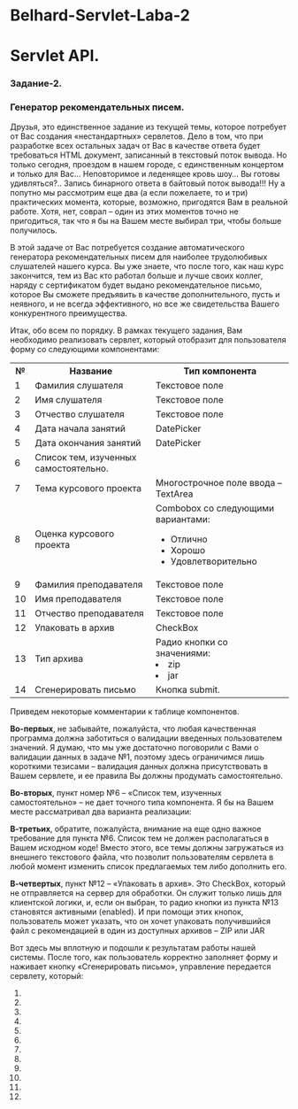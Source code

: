 # Belhard-Servlet-Laba-2

<h1>Servlet API.</h1>
<h3>Задание-2.</h3>
<h3>Генератор рекомендательных писем.</h3>

<p>Друзья, это единственное задание из текущей темы, которое потребует от Вас создания «нестандартных» сервлетов. Дело в том, что при разработке всех остальных задач от Вас в качестве ответа будет требоваться HTML документ, записанный в текстовый поток вывода. Но только сегодня, проездом в нашем городе, с единственным концертом и только для Вас… Неповторимое и леденящее кровь шоу… Вы готовы удивляться?.. Запись бинарного ответа в байтовый поток вывода!!! Ну а попутно мы рассмотрим еще два (а если пожелаете, то и три) практических момента, которые, возможно, пригодятся Вам в реальной работе. Хотя, нет, соврал – один из этих моментов точно не пригодиться, так что я бы на Вашем месте выбирал три, чтобы больше получилось.</p>
<p>В этой задаче от Вас потребуется создание автоматического генератора рекомендательных писем для наиболее трудолюбивых слушателей нашего курса. Вы уже знаете, что после того, как наш курс закончится, тем из Вас кто работал больше и лучше своих коллег, наряду с сертификатом будет выдано рекомендательное письмо, которое Вы сможете предъявить в качестве дополнительного, пусть и неявного, и не всегда эффективного, но все же свидетельства Вашего конкурентного преимущества.<p>
<p>Итак, обо всем по порядку. В рамках текущего задания, Вам необходимо реализовать сервлет, который отобразит для пользователя форму со следующими компонентами:</p>

<table>
  <tr>
    <th>№</th>
    <th>Название</th>
    <th>Тип компонента</th>
  </tr>
  <tr>
    <td>1</td>
    <td>Фамилия слушателя</td>
    <td>Текстовое поле</td>
  </tr>
  <tr>
    <td>2</td>
    <td>Имя слушателя</td>
    <td>Текстовое поле</td>
  </tr>
  <tr>
    <td>3</td>
    <td>Отчество слушателя</td>
    <td>Текстовое поле</td>
  </tr>
  <tr>
    <td>4</td>
    <td>Дата начала занятий</td>
    <td>DatePicker</td>
  </tr>
  <tr>
    <td>5</td>
    <td>Дата окончания занятий</td>
    <td>DatePicker</td>
  </tr>
  <tr>
    <td>6</td>
    <td>Список тем, изученных самостоятельно.</td>
    <td></td>
  </tr>
  <tr>
    <td>7</td>
    <td>Тема курсового проекта</td>
    <td>Многострочное поле ввода – TextArea</td>
  </tr>
  <tr>
    <td>8</td>
    <td>Оценка курсового проекта</td>
    <td>
      Combobox со следующими вариантами:
      <ul>
        <li>Отлично</li>
        <li>Хорошо</li>
        <li>Удовлетворительно</li>
      </ul>
    </td>
  </tr>
  <tr>
    <td>9</td>
    <td>Фамилия преподавателя</td>
    <td>Текстовое поле</td>
  </tr>
  <tr>
    <td>10</td>
    <td>Имя преподавателя</td>
    <td>Текстовое поле</td>
  </tr>
  <tr>
    <td>11</td>
    <td>Отчество преподавателя</td>
    <td>Текстовое поле</td>
  </tr>
  <tr>
    <td>12</td>
    <td>Упаковать в архив</td>
    <td>CheckBox</td>
  </tr>
  <tr>
    <td>13</td>
    <td>Тип архива</td>
    <td>
      Радио кнопки со значениями:
      <li>zip</li>
      <li>jar</li>
    </td>
  </tr>
  <tr>
    <td>14</td>
    <td>Сгенерировать письмо</td>
    <td>Кнопка submit.</td>
  </tr>
</table>
<p>Приведем некоторые комментарии к таблице компонентов.</p>
<p><b>Во-первых</b>, не забывайте, пожалуйста, что любая качественная программа должна заботиться о валидации введенных пользователем значений. Я думаю, что мы уже достаточно поговорили с Вами о валидации данных в задаче №1, поэтому здесь ограничимся лишь короткими тезисами – валидация данных должна присутствовать в Вашем сервлете, и ее правила Вы должны продумать самостоятельно.</p>
<p><b>Во-вторых</b>, пункт номер №6 – «Список тем, изученных самостоятельно» – не дает точного типа компонента. Я бы на Вашем месте рассматривал два варианта реализации:</p>
<p><b>В-третьих</b>, обратите, пожалуйста, внимание на еще одно важное требование для пункта №6. Список тем не должен располагаться в Вашем исходном коде! Вместо этого, все темы должны загружаться из внешнего текстового файла, что позволит пользователям сервлета в любой момент изменить список предлагаемых тем либо дополнить его.</p>
<p><b>В-четвертых</b>, пункт №12 – «Упаковать в архив». Это CheckBox, который не отправляется на сервер для обработки. Он служит только лишь для клиентской логики, и, если он выбран, то радио кнопки из пункта №13 становятся активными (enabled). И при помощи этих кнопок, пользователь может указать, что он хочет упаковать получившийся файл с рекомендацией в один из доступных архивов – ZIP или JAR</p>
<p>Вот здесь мы вплотную и подошли к результатам работы нашей системы. После того, как пользователь корректно заполняет форму и наживает кнопку «Сгенерировать письмо», управление передается сервлету, который:</p>
<ol>
  <li></li>
  <li></li>
  <li></li>
  <li></li>
  <li></li>
  <li></li>
  <li></li>
  <li></li>
  <li></li>
  <li></li>
  <li></li>
  <li></li>
</ol>
<p></p>
<p></p>

